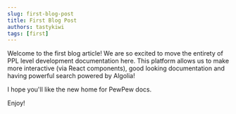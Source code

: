 ```yaml
---
slug: first-blog-post
title: First Blog Post
authors: tastykiwi
tags: [first]
---
```


Welcome to the first blog article! We are so excited to move the entirety of PPL level development documentation here. This platform allows us to make more interactive (via React components), good looking documentation and having powerful search powered by Algolia!

I hope you'll like the new home for PewPew docs.

Enjoy!
